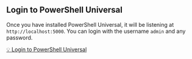 ## Login to PowerShell Universal

Once you have installed PowerShell Universal, it will be listening at `http://localhost:5000`. You can login with the username `admin` and any password. 

[💡 Login to PowerShell Universal](http://localhost:5000)